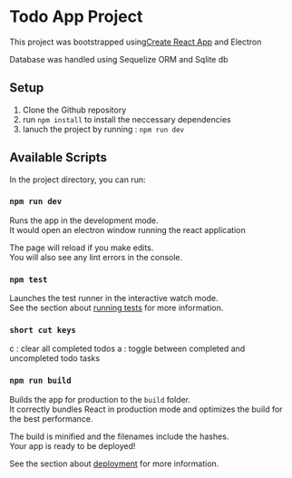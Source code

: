 # Todo App Project

This project was bootstrapped using[Create React App](https://github.com/facebook/create-react-app) and Electron

Database was handled using Sequelize ORM and Sqlite db

## Setup

1. Clone the Github repository
2. run `npm install` to install the neccessary dependencies
3. lanuch the project by running : `npm run dev`

## Available Scripts

In the project directory, you can run:

### `npm run dev`

Runs the app in the development mode.\
It would open an electron window running the react application

The page will reload if you make edits.\
You will also see any lint errors in the console.

### `npm test`

Launches the test runner in the interactive watch mode.\
See the section about [running tests](https://facebook.github.io/create-react-app/docs/running-tests) for more information.

### `short cut keys`

c : clear all completed todos
a : toggle between completed and uncompleted todo tasks

### `npm run build`

Builds the app for production to the `build` folder.\
It correctly bundles React in production mode and optimizes the build for the best performance.

The build is minified and the filenames include the hashes.\
Your app is ready to be deployed!

See the section about [deployment](https://facebook.github.io/create-react-app/docs/deployment) for more information.
